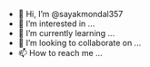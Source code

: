 - 👋 Hi, I’m @sayakmondal357
- 👀 I’m interested in ...
- 🌱 I’m currently learning ...
- 💞️ I’m looking to collaborate on ...
- 📫 How to reach me ...

<!---
sayakmondal357/sayakmondal357 is a ✨ special ✨ repository because its `README.md` (this file) appears on your GitHub profile.
You can click the Preview link to take a look at your changes.
--->


